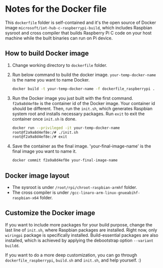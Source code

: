 # Notes for the Docker file
This `dockerfile` folder is self-contained and it's the open source of Docker image `microsoft/iot-hub-c-raspberrypi-build`, which includes Raspbian sysroot and cross compiler that builds Raspberry Pi C code on your host machine while the built binaries can run on Pi device.

## How to build Docker image

1. Change working directory to `dockerfile` folder.
2. Run below command to build the docker image. `your-temp-docker-name` is the name you want to name Docker.

   ```bash
   docker build -t your-temp-docker-name -f dockerfile_raspberrypi .
   ```

3. Run the Docker image you just built with the first command. `f2a9a8d4ef8e` is the container id of the Docker image. Your container id should be different. Then, run the `init.sh`, which generates Raspbian system root and installs necessary packages. Run `exit` to exit the container once `init.sh` is done.

   ```bash
   docker run --privileged -it your-temp-docker-name
   root@f2a9a8d4ef8e:/# ./init.sh
   root@f2a9a8d4ef8e:/# exit
   ```
4. Save the container as the final image. 'your-final-image-name' is the final image you want to name it.

   ```bash
   docker commit f2a9a8d4ef8e your-final-image-name
   ```

## Docker image layout

* The sysroot is under `/root/rpi/chroot-raspbian-armhf` folder.
* The cross compiler is under `/gcc-linaro-arm-linux-gnueabihf-raspbian-x64` folder.

## Customize the Docker image

If you want to include more packages for your build purpose, change the last line of `init.sh`, where Raspbian packages are installed. Right now, only `wiringpi` package is specifically installed. Build-essential packages are also installed, which is achieved by applying the debootstrap option `--variant buildd`.

If you want to do a more deep customization, you can go through `dockerfile_raspberrypi`, `build.sh` and `init.sh`, and help yourself. :)
